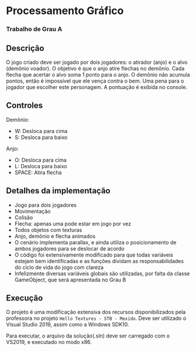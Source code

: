 # Processamento Gráfico
### Trabalho de Grau A

## Descrição
O jogo criado deve ser jogado por dois jogadores: o atirador (anjo) e o alvo (demônio voador). O objetivo é que o anjo atire flechas no demônio. Cada flecha que acertar o alvo soma 1 ponto para o anjo. O demônio não acumula pontos, então é impossível que ele vença contra o bem. Uma pena para o jogador que escolher este personagem. A pontuação é exibida no console.

## Controles
Demônio:
  - W: Desloca para cima
  - S: Desloca para baixo
 
Anjo:
  - O: Desloca para cima
  - L: Desloca para baixo
  - SPACE: Atira flecha
  
## Detalhes da implementação
* Jogo para dois jogadores
* Movimentação
* Colisão
* Flecha: apenas uma pode estar em jogo por vez
* Todos objetos com texturas
* Anjo, demônio e flecha animados
* O cenário implementa parallax, e ainda utiliza o posicionamento de ambos jogadores para se deslocar de acordo
* O código foi extensivamente modificado para que todas variáveis estejam bem identificadas e as funções dividam as responsabilidades do ciclo de vida do jogo com clareza
* Infelizmente diversas variáveis globais são utilizadas, por falta da classe GameObject, que será apresentada no Grau B

## Execução
O projeto é uma modificação extensiva dos recursos disponibilizados pela professora no projeto ```Hello Textures - STB - Mexido```.
Deve ser utilizado o Visual Studio 2019, assim como a Windows SDK10.

Para executar, o arquivo da solução(.sln) deve ser carregado com o VS2019, e executado no modo x86.
